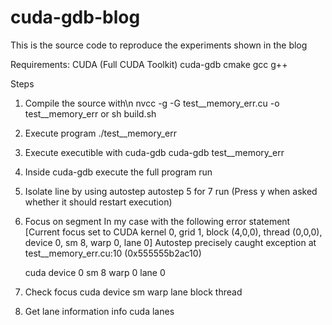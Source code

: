 # cuda-gdb-blog
This is the source code to reproduce the experiments shown in the blog

Requirements:
CUDA (Full CUDA Toolkit)
cuda-gdb
cmake
gcc
g++


Steps

1. Compile the source with\n 
	nvcc -g -G test__memory_err.cu -o test__memory_err
	or
	sh build.sh

2. Execute program 
	./test__memory_err

3. Execute executible with cuda-gdb
	cuda-gdb test__memory_err
	
3. Inside cuda-gdb execute the full program
	run
	
4. Isolate line by using autostep
	autostep 5 for 7
	run
	(Press y when asked whether it should restart execution)
	
5. Focus on segment
	In my case with the following error statement
	[Current focus set to CUDA kernel 0, grid 1, block (4,0,0), thread (0,0,0), device 0, sm 8, warp 0, lane 0]
	Autostep precisely caught exception at test__memory_err.cu:10 (0x555555b2ac10)
	
	cuda device 0 sm 8 warp 0 lane 0

6.	Check focus
	cuda device sm warp lane block thread
	
7.  Get lane information
	info cuda lanes
	

